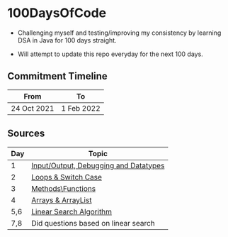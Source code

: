 # 100DaysOfCode

- Challenging myself and testing/improving my consistency by learning DSA in Java for 100 days straight.

- Will attempt to update this repo everyday for the next 100 days.

## Commitment Timeline

| From | To |
|---|---|
| 24 Oct 2021 | 1 Feb 2022 |

## Sources

|  Day |  Topic |
| ------------ | ------------ |
| 1  | [Input/Output, Debugging and Datatypes](https://www.youtube.com/watch?v=TAtrPoaJ7gc&list=PL9gnSGHSqcnr_DxHsP7AW9ftq0AtAyYqJ&index=5)
| 2  | [Loops & Switch Case](https://www.youtube.com/watch?v=ldYLYRNaucM&list=PL9gnSGHSqcnr_DxHsP7AW9ftq0AtAyYqJ&index=5)  |
| 3 | [Methods\Functions](https://www.youtube.com/watch?v=vvanI8NRlSI&list=PL9gnSGHSqcnr_DxHsP7AW9ftq0AtAyYqJ&index=7)  |
| 4  | [Arrays & ArrayList](https://www.youtube.com/watch?v=n60Dn0UsbEk&list=PL9gnSGHSqcnr_DxHsP7AW9ftq0AtAyYqJ&index=8)  |
| 5,6  | [Linear Search Algorithm](https://www.youtube.com/watch?v=_HRA37X8N_Q&list=PL9gnSGHSqcnr_DxHsP7AW9ftq0AtAyYqJ&index=9)  |
| 7,8  | Did questions based on linear search |

